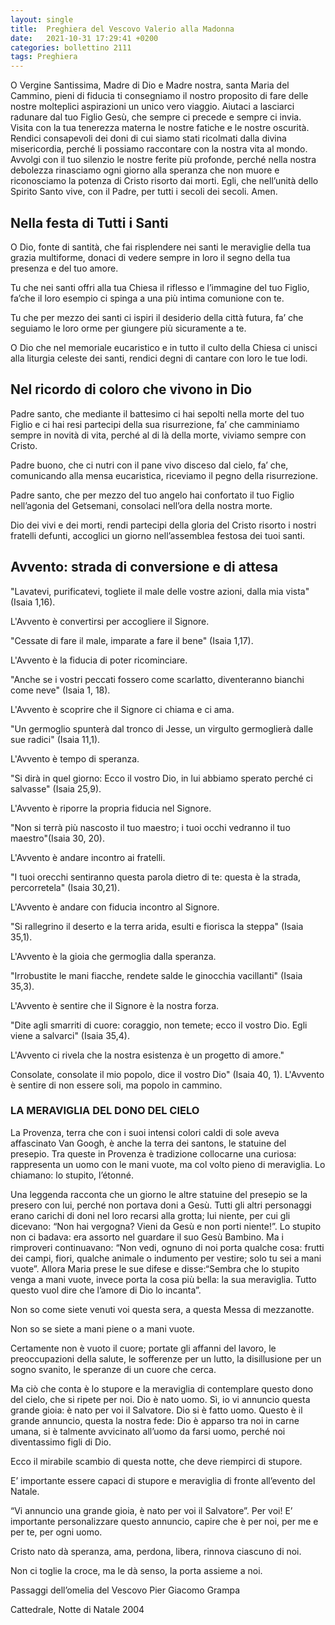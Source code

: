 ```yaml
---
layout: single
title:  Preghiera del Vescovo Valerio alla Madonna
date:   2021-10-31 17:29:41 +0200
categories: bollettino 2111
tags: Preghiera
---
```



O Vergine Santissima, Madre di Dio e Madre nostra, santa Maria del Cammino, pieni di fiducia ti consegniamo il nostro proposito di fare delle nostre molteplici aspirazioni un unico vero viaggio. Aiutaci a lasciarci radunare dal tuo Figlio Gesù, che sempre ci precede e sempre ci invia. Visita con la tua tenerezza materna le nostre fatiche e le nostre oscurità. Rendici consapevoli dei doni di cui siamo stati ricolmati dalla divina misericordia, perché li possiamo raccontare con la nostra vita al mondo. Avvolgi con il tuo silenzio le nostre ferite più profonde, perché nella nostra debolezza rinasciamo ogni giorno alla speranza che non muore e riconosciamo la potenza di Cristo risorto dai morti. Egli, che nell’unità dello Spirito Santo vive, con il Padre, per tutti i secoli dei secoli. Amen.


## Nella festa di Tutti i Santi

O Dio, fonte di santità, che fai risplendere nei santi le meraviglie della tua grazia multiforme, donaci di vedere sempre in loro il segno della tua presenza e del tuo amore.

Tu che nei santi offri alla tua Chiesa il riflesso e l’immagine del tuo Figlio, fa’che il loro esempio ci spinga a una più intima comunione con te.

Tu che per mezzo dei santi ci ispiri il desiderio della città futura, fa’ che seguiamo le loro orme per giungere più sicuramente a te.

O Dio che nel memoriale eucaristico e in tutto il culto della Chiesa ci unisci alla liturgia celeste dei santi, rendici degni di cantare con loro le tue lodi.


## Nel ricordo di coloro che vivono in Dio

Padre santo, che mediante il battesimo ci hai sepolti nella morte del tuo Figlio e ci hai resi partecipi della sua risurrezione, fa’ che camminiamo sempre in novità di vita, perché al di là della morte, viviamo sempre con Cristo.

Padre buono, che ci nutri con il pane vivo disceso dal cielo, fa’ che, comunicando alla mensa eucaristica, riceviamo il pegno della risurrezione.

Padre santo, che per mezzo del tuo angelo hai confortato il tuo Figlio nell’agonia del Getsemani, consolaci nell’ora della nostra morte.

Dio dei vivi e dei morti, rendi partecipi della gloria del Cristo risorto i nostri fratelli defunti, accoglici un giorno nell’assemblea festosa dei tuoi santi.

## Avvento: strada di conversione e di attesa 

"Lavatevi, purificatevi, togliete il male delle vostre azioni, dalla mia vista" (Isaia 1,16).

L'Avvento è convertirsi per accogliere il Signore.

"Cessate di fare il male, imparate a fare il bene" (Isaia 1,17).

L'Avvento è la fiducia di poter ricominciare.

"Anche se i vostri peccati fossero come scarlatto, diventeranno bianchi come neve" (Isaia 1, 18).

L'Avvento è scoprire che il Signore ci chiama e ci ama.

"Un germoglio spunterà dal tronco di Jesse, un virgulto germoglierà dalle sue radici" (Isaia 11,1).

L'Avvento è tempo di speranza.

"Si dirà in quel giorno: Ecco il vostro Dio, in lui abbiamo sperato perché ci salvasse" (Isaia 25,9).

L'Avvento è riporre la propria fiducia nel Signore.

"Non si terrà più nascosto il tuo maestro; i tuoi occhi vedranno il tuo maestro"(Isaia 30, 20).

L'Avvento è andare incontro ai fratelli.

"I tuoi orecchi sentiranno questa parola dietro di te: questa è la strada, percorretela" (Isaia 30,21).

L'Avvento è andare con fiducia incontro al Signore.

"Si rallegrino il deserto e la terra arida, esulti e fiorisca la steppa" (Isaia 35,1).

L'Avvento è la gioia che germoglia dalla speranza.

"Irrobustite le mani fiacche, rendete salde le ginocchia vacillanti" (Isaia 35,3).

L'Avvento è sentire che il Signore è la nostra forza. 

"Dite agli smarriti di cuore: coraggio, non temete; ecco il vostro Dio. Egli viene a salvarci" (Isaia 35,4).

L'Avvento ci rivela che la nostra esistenza è un progetto di amore."

Consolate, consolate il mio popolo, dice il vostro Dio" (Isaia 40, 1).
L'Avvento è sentire di non essere soli, ma popolo in cammino.


### LA MERAVIGLIA DEL DONO DEL CIELO 








La Provenza, terra che con i suoi intensi colori caldi di sole aveva affascinato Van Googh, è anche la terra dei santons, le statuine del presepio. Tra queste in Provenza è tradizione collocarne una curiosa: rappresenta un uomo con le mani vuote, ma col volto pieno di meraviglia. Lo chiamano: lo stupito, l’étonné.

Una leggenda racconta che un giorno le altre statuine del presepio se la presero con lui, perché non portava doni a Gesù. Tutti gli altri personaggi erano carichi di doni nel loro recarsi alla grotta; lui niente, per cui gli dicevano: “Non hai vergogna? Vieni da Gesù e non porti niente!”. Lo stupito non ci badava: era assorto nel guardare il suo Gesù Bambino. Ma i rimproveri continuavano: “Non vedi, ognuno di noi porta qualche cosa: frutti dei campi, fiori, qualche animale o indumento per vestire; solo tu sei a mani vuote”. Allora Maria prese le sue difese e disse:“Sembra che lo stupito venga a mani vuote, invece porta la cosa più bella: la sua meraviglia. Tutto questo vuol dire che l’amore di Dio lo incanta”.

Non so come siete venuti voi questa sera, a questa Messa di mezzanotte.

Non so se siete a mani piene o a mani vuote.

Certamente non è vuoto il cuore; portate gli affanni del lavoro, le preoccupazioni della salute, le sofferenze per un lutto, la disillusione per un sogno svanito, le speranze di un cuore che cerca.

Ma ciò che conta è lo stupore e la meraviglia di contemplare questo dono del cielo, che si ripete per noi. Dio è nato uomo. Sì, io vi annuncio questa grande gioia: è nato per voi il Salvatore. Dio si è fatto uomo.
Questo è il grande annuncio, questa la nostra fede: Dio è apparso tra noi in carne umana, si è talmente avvicinato all’uomo da farsi uomo, perché noi diventassimo figli di Dio.

Ecco il mirabile scambio di questa notte, che deve riempirci di stupore.

E’ importante essere capaci di stupore e meraviglia di fronte all’evento del Natale.

“Vi annuncio una grande gioia, è nato per voi il Salvatore”. Per voi! E’ importante personalizzare questo annuncio, capire che è per noi, per me e per te, per ogni uomo.

Cristo nato dà speranza, ama, perdona, libera, rinnova ciascuno di noi.

Non ci toglie la croce, ma le dà senso, la porta assieme a noi.

Passaggi dell’omelia del Vescovo Pier Giacomo Grampa 

Cattedrale, Notte di Natale 2004 

